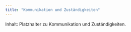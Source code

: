 ```yaml
---
title: "Kommunikation und Zuständigkeiten"
---
```


Inhalt: Platzhalter zu Kommunikation und Zuständigkeiten.
